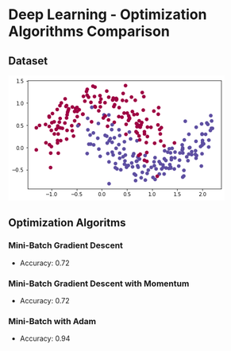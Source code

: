 # Deep Learning - Optimization Algorithms Comparison

## Dataset
![Dataset](/images/dataset.png)

## Optimization Algoritms

### Mini-Batch Gradient Descent

- Accuracy: 0.72


### Mini-Batch Gradient Descent with Momentum

- Accuracy: 0.72


### Mini-Batch with Adam

- Accuracy: 0.94

